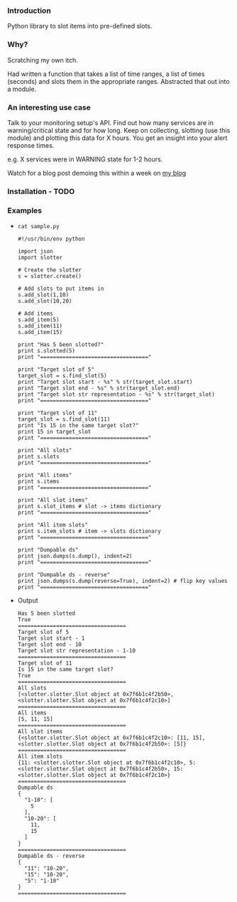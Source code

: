 ### Introduction

Python library to slot items into pre-defined slots.

### Why?

Scratching my own itch.

Had written a function that takes a list of time ranges, a list of times (seconds) and slots them in the appropriate ranges. Abstracted that out into a module.

### An interesting use case

Talk to your monitoring setup's API. Find out how many services are in warning/critical state and for how long. Keep on collecting, slotting (use this module) and plotting this data for X hours. You get an insight into your alert response times.

e.g. X services were in WARNING state for 1-2 hours.

Watch for a blog post demoing this within a week on [my blog](http://saurabh-hirani.github.io/writing/)

### Installation - TODO

### Examples

- ```cat sample.py```

  ```
  #!/usr/bin/env python

  import json
  import slotter

  # Create the slotter
  s = slotter.create()

  # Add slots to put items in
  s.add_slot(1,10)
  s.add_slot(10,20)

  # Add items
  s.add_item(5)
  s.add_item(11)
  s.add_item(15)

  print "Has 5 been slotted?"
  print s.slotted(5)
  print "=================================="

  print "Target slot of 5"
  target_slot = s.find_slot(5)
  print "Target slot start - %s" % str(target_slot.start)
  print "Target slot end - %s" % str(target_slot.end)
  print "Target slot str representation - %s" % str(target_slot)
  print "=================================="

  print "Target slot of 11"
  target_slot = s.find_slot(11)
  print "Is 15 in the same target slot?"
  print 15 in target_slot
  print "=================================="

  print "All slots"
  print s.slots
  print "=================================="

  print "All items"
  print s.items
  print "=================================="

  print "All slot items"
  print s.slot_items # slot -> items dictionary
  print "=================================="

  print "All item slots"
  print s.item_slots # item -> slots dictionary
  print "=================================="

  print "Dumpable ds"
  print json.dumps(s.dump(), indent=2)
  print "=================================="

  print "Dumpable ds - reverse"
  print json.dumps(s.dump(reverse=True), indent=2) # flip key values
  print "=================================="
  ```

- Output

  ```
  Has 5 been slotted
  True
  ==================================
  Target slot of 5
  Target slot start - 1
  Target slot end - 10
  Target slot str representation - 1-10
  ==================================
  Target slot of 11
  Is 15 in the same target slot?
  True
  ==================================
  All slots
  [<slotter.slotter.Slot object at 0x7f6b1c4f2b50>, <slotter.slotter.Slot object at 0x7f6b1c4f2c10>]
  ==================================
  All items
  [5, 11, 15]
  ==================================
  All slot items
  {<slotter.slotter.Slot object at 0x7f6b1c4f2c10>: [11, 15], <slotter.slotter.Slot object at 0x7f6b1c4f2b50>: [5]}
  ==================================
  All item slots
  {11: <slotter.slotter.Slot object at 0x7f6b1c4f2c10>, 5: <slotter.slotter.Slot object at 0x7f6b1c4f2b50>, 15: <slotter.slotter.Slot object at 0x7f6b1c4f2c10>}
  ==================================
  Dumpable ds
  {
    "1-10": [
      5
    ],
    "10-20": [
      11,
      15
    ]
  }
  ==================================
  Dumpable ds - reverse
  {
    "11": "10-20",
    "15": "10-20",
    "5": "1-10"
  }
  ==================================
  ```
